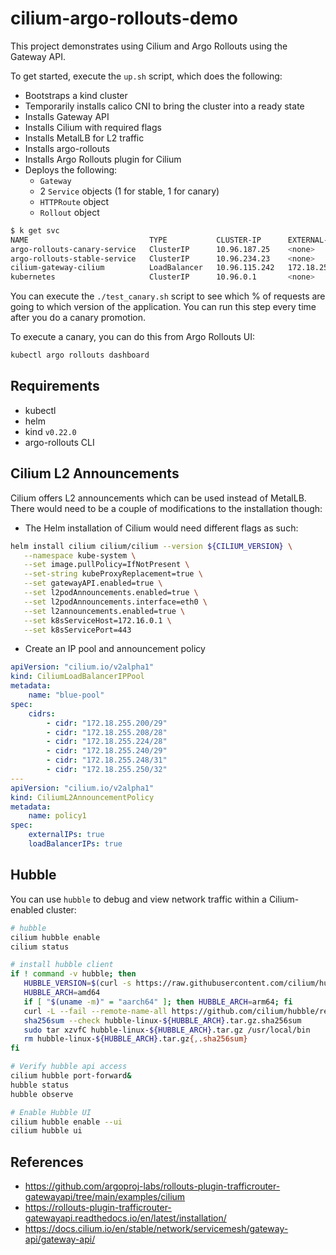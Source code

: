# cilium-argo-rollouts-demo

This project demonstrates using Cilium and Argo Rollouts using the Gateway API.

To get started, execute the `up.sh` script, which does the following:

-   Bootstraps a kind cluster
-   Temporarily installs calico CNI to bring the cluster into a ready state
-   Installs Gateway API
-   Installs Cilium with required flags
-   Installs MetalLB for L2 traffic
-   Installs argo-rollouts
-   Installs Argo Rollouts plugin for Cilium
-   Deploys the following:
    -   `Gateway`
    -   2 `Service` objects (1 for stable, 1 for canary)
    -   `HTTPRoute` object
    -   `Rollout` object

```sh
$ k get svc
NAME                           TYPE           CLUSTER-IP      EXTERNAL-IP      PORT(S)        AGE
argo-rollouts-canary-service   ClusterIP      10.96.187.25    <none>           80/TCP         67s
argo-rollouts-stable-service   ClusterIP      10.96.234.23    <none>           80/TCP         67s
cilium-gateway-cilium          LoadBalancer   10.96.115.242   172.18.255.200   80:30188/TCP   68s
kubernetes                     ClusterIP      10.96.0.1       <none>           443/TCP        6m43s
```

You can execute the `./test_canary.sh` script to see which % of requests are going to which version of the application. You can run this
step every time after you do a canary promotion.

To execute a canary, you can do this from Argo Rollouts UI:

```sh
kubectl argo rollouts dashboard
```

## Requirements

-   kubectl
-   helm
-   kind `v0.22.0`
-   argo-rollouts CLI

## Cilium L2 Announcements

Cilium offers L2 announcements which can be used instead of MetalLB. There would need to be a couple of modifications to the installation
though:

-   The Helm installation of Cilium would need different flags as such:

```sh
helm install cilium cilium/cilium --version ${CILIUM_VERSION} \
   --namespace kube-system \
   --set image.pullPolicy=IfNotPresent \
   --set-string kubeProxyReplacement=true \
   --set gatewayAPI.enabled=true \
   --set l2podAnnouncements.enabled=true \
   --set l2podAnnouncements.interface=eth0 \
   --set l2announcements.enabled=true \
   --set k8sServiceHost=172.16.0.1 \
   --set k8sServicePort=443
```

-   Create an IP pool and announcement policy

```yml
apiVersion: "cilium.io/v2alpha1"
kind: CiliumLoadBalancerIPPool
metadata:
    name: "blue-pool"
spec:
    cidrs:
        - cidr: "172.18.255.200/29"
        - cidr: "172.18.255.208/28"
        - cidr: "172.18.255.224/28"
        - cidr: "172.18.255.240/29"
        - cidr: "172.18.255.248/31"
        - cidr: "172.18.255.250/32"
---
apiVersion: "cilium.io/v2alpha1"
kind: CiliumL2AnnouncementPolicy
metadata:
    name: policy1
spec:
    externalIPs: true
    loadBalancerIPs: true
```

## Hubble

You can use `hubble` to debug and view network traffic within a Cilium-enabled cluster:

```sh
# hubble
cilium hubble enable
cilium status

# install hubble client
if ! command -v hubble; then
   HUBBLE_VERSION=$(curl -s https://raw.githubusercontent.com/cilium/hubble/master/stable.txt)
   HUBBLE_ARCH=amd64
   if [ "$(uname -m)" = "aarch64" ]; then HUBBLE_ARCH=arm64; fi
   curl -L --fail --remote-name-all https://github.com/cilium/hubble/releases/download/$HUBBLE_VERSION/hubble-linux-${HUBBLE_ARCH}.tar.gz{,.sha256sum}
   sha256sum --check hubble-linux-${HUBBLE_ARCH}.tar.gz.sha256sum
   sudo tar xzvfC hubble-linux-${HUBBLE_ARCH}.tar.gz /usr/local/bin
   rm hubble-linux-${HUBBLE_ARCH}.tar.gz{,.sha256sum}
fi

# Verify hubble api access
cilium hubble port-forward&
hubble status
hubble observe

# Enable Hubble UI
cilium hubble enable --ui
cilium hubble ui

```

## References

-   https://github.com/argoproj-labs/rollouts-plugin-trafficrouter-gatewayapi/tree/main/examples/cilium
-   https://rollouts-plugin-trafficrouter-gatewayapi.readthedocs.io/en/latest/installation/
-   https://docs.cilium.io/en/stable/network/servicemesh/gateway-api/gateway-api/
